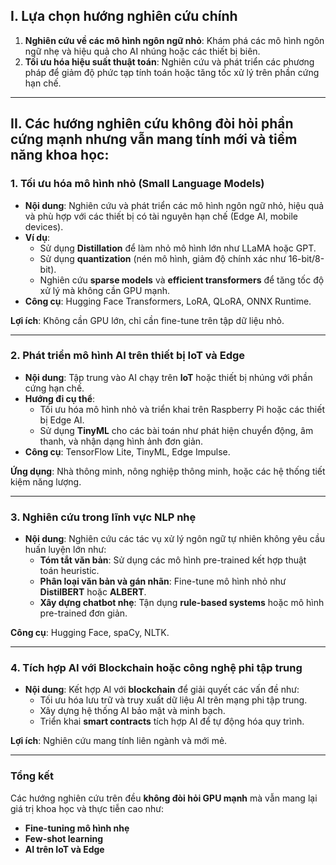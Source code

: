 ## I. Lựa chọn hướng nghiên cứu chính
1. **Nghiên cứu về các mô hình ngôn ngữ nhỏ**: Khám phá các mô hình ngôn ngữ nhẹ và hiệu quả cho AI nhúng hoặc các thiết bị biên.
2. **Tối ưu hóa hiệu suất thuật toán**: Nghiên cứu và phát triển các phương pháp để giảm độ phức tạp tính toán hoặc tăng tốc xử lý trên phần cứng hạn chế.

---

## II. Các hướng nghiên cứu **không đòi hỏi phần cứng mạnh** nhưng vẫn mang tính mới và tiềm năng khoa học:

### **1. Tối ưu hóa mô hình nhỏ (Small Language Models)**
- **Nội dung**: Nghiên cứu và phát triển các mô hình ngôn ngữ nhỏ, hiệu quả và phù hợp với các thiết bị có tài nguyên hạn chế (Edge AI, mobile devices).
- **Ví dụ**:  
  - Sử dụng **Distillation** để làm nhỏ mô hình lớn như LLaMA hoặc GPT.  
  - Sử dụng **quantization** (nén mô hình, giảm độ chính xác như 16-bit/8-bit).  
  - Nghiên cứu **sparse models** và **efficient transformers** để tăng tốc độ xử lý mà không cần GPU mạnh.  
- **Công cụ**: Hugging Face Transformers, LoRA, QLoRA, ONNX Runtime.  

**Lợi ích**: Không cần GPU lớn, chỉ cần fine-tune trên tập dữ liệu nhỏ.

---

### **2. Phát triển mô hình AI trên thiết bị IoT và Edge**
- **Nội dung**: Tập trung vào AI chạy trên **IoT** hoặc thiết bị nhúng với phần cứng hạn chế.  
- **Hướng đi cụ thể**:  
  - Tối ưu hóa mô hình nhỏ và triển khai trên Raspberry Pi hoặc các thiết bị Edge AI.  
  - Sử dụng **TinyML** cho các bài toán như phát hiện chuyển động, âm thanh, và nhận dạng hình ảnh đơn giản.  
- **Công cụ**: TensorFlow Lite, TinyML, Edge Impulse.

**Ứng dụng**: Nhà thông minh, nông nghiệp thông minh, hoặc các hệ thống tiết kiệm năng lượng.

---

### **3. Nghiên cứu trong lĩnh vực NLP nhẹ**
- **Nội dung**: Nghiên cứu các tác vụ xử lý ngôn ngữ tự nhiên không yêu cầu huấn luyện lớn như:  
  - **Tóm tắt văn bản**: Sử dụng các mô hình pre-trained kết hợp thuật toán heuristic.  
  - **Phân loại văn bản và gán nhãn**: Fine-tune mô hình nhỏ như **DistilBERT** hoặc **ALBERT**.  
  - **Xây dựng chatbot nhẹ**: Tận dụng **rule-based systems** hoặc mô hình pre-trained đơn giản.

**Công cụ**: Hugging Face, spaCy, NLTK.

---

### **4. Tích hợp AI với Blockchain hoặc công nghệ phi tập trung**
- **Nội dung**: Kết hợp AI với **blockchain** để giải quyết các vấn đề như:  
  - Tối ưu hóa lưu trữ và truy xuất dữ liệu AI trên mạng phi tập trung.  
  - Xây dựng hệ thống AI bảo mật và minh bạch.  
  - Triển khai **smart contracts** tích hợp AI để tự động hóa quy trình.  

**Lợi ích**: Nghiên cứu mang tính liên ngành và mới mẻ.

---

### **Tổng kết**
Các hướng nghiên cứu trên đều **không đòi hỏi GPU mạnh** mà vẫn mang lại giá trị khoa học và thực tiễn cao như:  
- **Fine-tuning mô hình nhẹ**  
- **Few-shot learning**  
- **AI trên IoT và Edge**  
